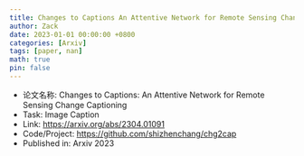 ```yaml
---
title: Changes to Captions An Attentive Network for Remote Sensing Change Captioning
author: Zack
date: 2023-01-01 00:00:00 +0800
categories: [Arxiv]
tags: [paper, nan]
math: true
pin: false
---
```

- 论文名称: Changes to Captions: An Attentive Network for Remote Sensing Change Captioning
- Task: Image Caption
- Link: https://arxiv.org/abs/2304.01091
- Code/Project: https://github.com/shizhenchang/chg2cap
- Published in: Arxiv 2023
